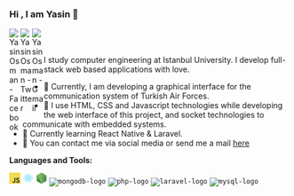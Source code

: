 ### Hi , I am Yasin 👋

<a href="https://www.facebook.com/yasinosmann">
  <img align="left" alt="Yasin Osman - Facebook" width="20px" src="https://image.flaticon.com/icons/svg/59/59439.svg" />
</a>
<a href="https://twitter.com/yasinosman_">
  <img align="left" alt="Yasin Osman - Twitter" width="21px" src="https://raw.githubusercontent.com/anuraghazra/anuraghazra/master/assets/twitter.svg" />
</a>

<a href="mailto:yasinosman10@gmail.com">
  <img align="left" alt="Yasin Osman - Gmail" width="21px" src="https://image.flaticon.com/icons/svg/281/281769.svg" />
</a>



<br />
<br />

I study computer engineering at Istanbul University. 
I develop full-stack web based applications with love.

- 🔭 Currently, I am developing a graphical interface for the communication system of Turkish Air Forces.
- :wrench: I use HTML, CSS and Javascript technologies while developing the web interface of this project, and socket technologies to communicate with embedded systems.
- 🌱 Currently learning React Native & Laravel.
- 💬 You can contact me via social media or send me a mail [here](mailto:yasinosman10@gmail.com)

**Languages and Tools:**  

<code><img alt="javascript-logo" height="20" src="https://raw.githubusercontent.com/github/explore/80688e429a7d4ef2fca1e82350fe8e3517d3494d/topics/javascript/javascript.png"></code>
<code><img alt="react-logo" height="20" src="https://raw.githubusercontent.com/github/explore/80688e429a7d4ef2fca1e82350fe8e3517d3494d/topics/react/react.png"></code>
<code><img alt="nodejs-logo" height="20" src="https://raw.githubusercontent.com/github/explore/80688e429a7d4ef2fca1e82350fe8e3517d3494d/topics/nodejs/nodejs.png"></code>
<code><img alt="mongodb-logo" height="20" src="https://webassets.mongodb.com/_com_assets/cms/MongoDB_Logo_FullColorBlack_RGB-4td3yuxzjs.png"></code>
<code><img alt="php-logo" height="20" src="https://www.php.net/images/logos/new-php-logo.png"></code>
<code><img alt="laravel-logo" height="20" src="https://logos-download.com/wp-content/uploads/2016/09/Laravel_logo.png"></code>
<code><img alt="mysql-logo" height="20" src="https://www.mysql.com/common/logos/logo-mysql-170x115.png"></code>

